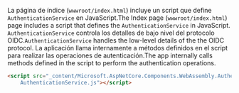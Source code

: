 <span data-ttu-id="1be02-101">La página de índice (`wwwroot/index.html`) incluye un script que define `AuthenticationService` en JavaScript.</span><span class="sxs-lookup"><span data-stu-id="1be02-101">The Index page (`wwwroot/index.html`) page includes a script that defines the `AuthenticationService` in JavaScript.</span></span> <span data-ttu-id="1be02-102">`AuthenticationService` controla los detalles de bajo nivel del protocolo OIDC.</span><span class="sxs-lookup"><span data-stu-id="1be02-102">`AuthenticationService` handles the low-level details of the the OIDC protocol.</span></span> <span data-ttu-id="1be02-103">La aplicación llama internamente a métodos definidos en el script para realizar las operaciones de autenticación.</span><span class="sxs-lookup"><span data-stu-id="1be02-103">The app internally calls methods defined in the script to perform the authentication operations.</span></span>

```html
<script src="_content/Microsoft.AspNetCore.Components.WebAssembly.Authentication/
    AuthenticationService.js"></script>
```
